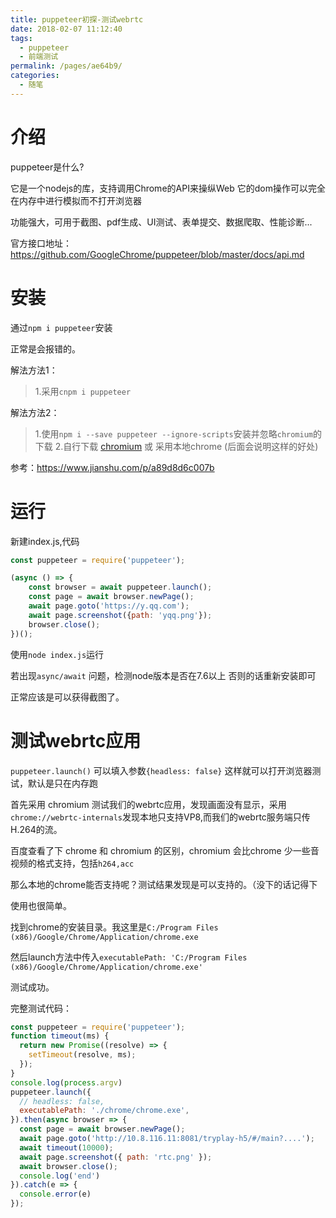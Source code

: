 ```yaml
---
title: puppeteer初探-测试webrtc
date: 2018-02-07 11:12:40
tags: 
  - puppeteer
  - 前端测试
permalink: /pages/ae64b9/
categories: 
  - 随笔
---
```


# 介绍

puppeteer是什么?

它是一个nodejs的库，支持调用Chrome的API来操纵Web 它的dom操作可以完全在内存中进行模拟而不打开浏览器

功能强大，可用于截图、pdf生成、UI测试、表单提交、数据爬取、性能诊断...

官方接口地址：https://github.com/GoogleChrome/puppeteer/blob/master/docs/api.md
<!--more-->

# 安装

通过`npm i puppeteer`安装

正常是会报错的。

解法方法1：

> 1.采用`cnpm i puppeteer`

解法方法2：

> 1.使用`npm i --save puppeteer --ignore-scripts`安装并忽略`chromium`的下载
> 2.自行下载 <a href='https://link.jianshu.com/?t=https%3A%2F%2Fdownload-chromium.appspot.com%2F'>chromium</a>
> 或 采用本地chrome (后面会说明这样的好处)


参考：https://www.jianshu.com/p/a89d8d6c007b

# 运行

新建index.js,代码

```js
const puppeteer = require('puppeteer');

(async () => {
    const browser = await puppeteer.launch();
    const page = await browser.newPage();
    await page.goto('https://y.qq.com');
    await page.screenshot({path: 'yqq.png'});
    browser.close();
})();
```
使用`node index.js`运行

若出现`async/await` 问题，检测node版本是否在7.6以上 否则的话重新安装即可

正常应该是可以获得截图了。

# 测试webrtc应用

`puppeteer.launch()` 可以填入参数`{headless: false}` 这样就可以打开浏览器测试，默认是只在内存跑

首先采用 chromium  测试我们的webrtc应用，发现画面没有显示，采用`chrome://webrtc-internals`发现本地只支持VP8,而我们的webrtc服务端只传H.264的流。

百度查看了下 chrome 和 chromium 的区别，chromium 会比chrome 少一些音视频的格式支持，包括`h264,acc`

那么本地的chrome能否支持呢？测试结果发现是可以支持的。（没下的话记得下

使用也很简单。

找到chrome的安装目录。我这里是`C:/Program Files (x86)/Google/Chrome/Application/chrome.exe`

然后launch方法中传入`executablePath: 'C:/Program Files (x86)/Google/Chrome/Application/chrome.exe'`

测试成功。

完整测试代码：

```js
const puppeteer = require('puppeteer');
function timeout(ms) {
  return new Promise((resolve) => {
    setTimeout(resolve, ms);
  });
}
console.log(process.argv)
puppeteer.launch({
  // headless: false,
  executablePath: './chrome/chrome.exe',
}).then(async browser => {
  const page = await browser.newPage();
  await page.goto('http://10.8.116.11:8081/tryplay-h5/#/main?....');
  await timeout(10000);
  await page.screenshot({ path: 'rtc.png' });
  await browser.close();
  console.log('end')
}).catch(e => {
  console.error(e)
});
```



